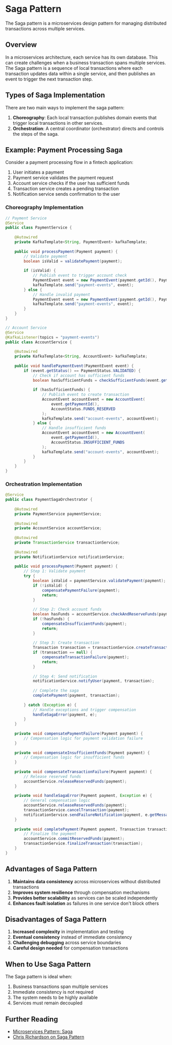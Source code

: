 # Saga Pattern

The Saga pattern is a microservices design pattern for managing distributed transactions across multiple services.

## Overview

In a microservices architecture, each service has its own database. This can create challenges when a business transaction spans multiple services. The Saga pattern is a sequence of local transactions where each transaction updates data within a single service, and then publishes an event to trigger the next transaction step.

## Types of Saga Implementation

There are two main ways to implement the saga pattern:

1. **Choreography**: Each local transaction publishes domain events that trigger local transactions in other services.
2. **Orchestration**: A central coordinator (orchestrator) directs and controls the steps of the saga.

## Example: Payment Processing Saga

Consider a payment processing flow in a fintech application:

1. User initiates a payment
2. Payment service validates the payment request
3. Account service checks if the user has sufficient funds
4. Transaction service creates a pending transaction
5. Notification service sends confirmation to the user

### Choreography Implementation

```java
// Payment Service
@Service
public class PaymentService {
    
    @Autowired
    private KafkaTemplate<String, PaymentEvent> kafkaTemplate;
    
    public void processPayment(Payment payment) {
        // Validate payment
        boolean isValid = validatePayment(payment);
        
        if (isValid) {
            // Publish event to trigger account check
            PaymentEvent event = new PaymentEvent(payment.getId(), PaymentStatus.VALIDATED);
            kafkaTemplate.send("payment-events", event);
        } else {
            // Handle invalid payment
            PaymentEvent event = new PaymentEvent(payment.getId(), PaymentStatus.FAILED);
            kafkaTemplate.send("payment-events", event);
        }
    }
}

// Account Service
@Service
@KafkaListener(topics = "payment-events")
public class AccountService {
    
    @Autowired
    private KafkaTemplate<String, AccountEvent> kafkaTemplate;
    
    public void handlePaymentEvent(PaymentEvent event) {
        if (event.getStatus() == PaymentStatus.VALIDATED) {
            // Check if account has sufficient funds
            boolean hasSufficientFunds = checkSufficientFunds(event.getPaymentId());
            
            if (hasSufficientFunds) {
                // Publish event to create transaction
                AccountEvent accountEvent = new AccountEvent(
                    event.getPaymentId(), 
                    AccountStatus.FUNDS_RESERVED
                );
                kafkaTemplate.send("account-events", accountEvent);
            } else {
                // Handle insufficient funds
                AccountEvent accountEvent = new AccountEvent(
                    event.getPaymentId(), 
                    AccountStatus.INSUFFICIENT_FUNDS
                );
                kafkaTemplate.send("account-events", accountEvent);
            }
        }
    }
}
```

### Orchestration Implementation

```java
@Service
public class PaymentSagaOrchestrator {
    
    @Autowired
    private PaymentService paymentService;
    
    @Autowired
    private AccountService accountService;
    
    @Autowired
    private TransactionService transactionService;
    
    @Autowired
    private NotificationService notificationService;
    
    public void processPayment(Payment payment) {
        // Step 1: Validate payment
        try {
            boolean isValid = paymentService.validatePayment(payment);
            if (!isValid) {
                compensatePaymentFailure(payment);
                return;
            }
            
            // Step 2: Check account funds
            boolean hasFunds = accountService.checkAndReserveFunds(payment);
            if (!hasFunds) {
                compensateInsufficientFunds(payment);
                return;
            }
            
            // Step 3: Create transaction
            Transaction transaction = transactionService.createTransaction(payment);
            if (transaction == null) {
                compensateTransactionFailure(payment);
                return;
            }
            
            // Step 4: Send notification
            notificationService.notifyUser(payment, transaction);
            
            // Complete the saga
            completePayment(payment, transaction);
            
        } catch (Exception e) {
            // Handle exceptions and trigger compensation
            handleSagaError(payment, e);
        }
    }
    
    private void compensatePaymentFailure(Payment payment) {
        // Compensation logic for payment validation failure
    }
    
    private void compensateInsufficientFunds(Payment payment) {
        // Compensation logic for insufficient funds
    }
    
    private void compensateTransactionFailure(Payment payment) {
        // Release reserved funds
        accountService.releaseReservedFunds(payment);
    }
    
    private void handleSagaError(Payment payment, Exception e) {
        // General compensation logic
        accountService.releaseReservedFunds(payment);
        transactionService.cancelTransaction(payment);
        notificationService.sendFailureNotification(payment, e.getMessage());
    }
    
    private void completePayment(Payment payment, Transaction transaction) {
        // Finalize the payment
        accountService.commitReservedFunds(payment);
        transactionService.finalizeTransaction(transaction);
    }
}
```

## Advantages of Saga Pattern

1. **Maintains data consistency** across microservices without distributed transactions
2. **Improves system resilience** through compensation mechanisms
3. **Provides better scalability** as services can be scaled independently
4. **Enhances fault isolation** as failures in one service don't block others

## Disadvantages of Saga Pattern

1. **Increased complexity** in implementation and testing
2. **Eventual consistency** instead of immediate consistency
3. **Challenging debugging** across service boundaries
4. **Careful design needed** for compensation transactions

## When to Use Saga Pattern

The Saga pattern is ideal when:

1. Business transactions span multiple services
2. Immediate consistency is not required
3. The system needs to be highly available
4. Services must remain decoupled

## Further Reading

- [Microservices Pattern: Saga](https://microservices.io/patterns/data/saga.html)
- [Chris Richardson on Saga Pattern](https://www.thoughtworks.com/insights/blog/microservices/implement-saga-pattern-using-kafka) 